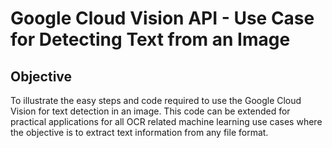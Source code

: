 # Google Cloud Vision API - Use Case for Detecting Text from an Image

## Objective
To illustrate the easy steps and code required to use the Google Cloud Vision for text detection in an image. This code can be extended for practical applications for all OCR related machine learning use cases where the objective is to extract text information from any file format.


